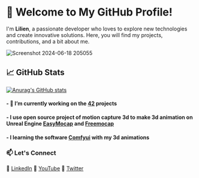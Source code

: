 # 🌟 Welcome to My GitHub Profile!

I'm **Lilien**, a passionate developer who loves to explore new technologies and create innovative solutions. Here, you will find my projects, contributions, and a bit about me.

![Screenshot 2024-06-18 205055](https://github.com/Lilien86/Lilien86/assets/125573483/5e6bfc0b-392b-40eb-9730-c6ced4b3be26)

## 📈 GitHub Stats
[![Anurag's GitHub stats](https://github-readme-stats.vercel.app/api?username=Lilien86)](https://github.com/Lilien86/github-readme-stats)

####  - 🔭 I’m currently working on the [42](https://42.fr/en/homepage/) projects
#### - I use open source project of motion capture 3d to make 3d animation on Unreal Engine [EasyMocap](https://github.com/zju3dv/EasyMocap) and [Freemocap](https://github.com/freemocap/freemocap)
#### - I learning the software [Comfyui](https://github.com/comfyanonymous/ComfyUI) with my 3d animations

### 📫 Let's Connect
💼 [LinkedIn](https://www.linkedin.com/in/lilien-auger-93b1b2258/)
🎥 [YouTube](https://www.youtube.com/channel/UCxgptCB1LLyliuXIEvfGAqw)
🎨 [Twitter](https://x.com/Lilien_RIG)

